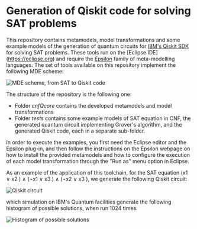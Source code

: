 # Generation of Qiskit code for solving SAT problems
This repository contains metamodels, model transformations and some example models of the generation of quantum circuits for [IBM's Qiskit SDK](https://qiskit.org/) for solving SAT problems. These tools run on the [Eclipse IDE] (https://eclipse.org) and require the [Epsilon](https://www.eclipse.org/epsilon/) family of meta-modelling languages. The set of tools available on this repository implement the following MDE scheme:

![MDE scheme, from SAT to Qiskit code](/../main/assets/mde_scheme.png)

The structure of the repository is the following one:

- Folder *cnfQcore* contains the developed metamodels and model transformations
- Folder *tests* contains some example models of SAT equation in CNF, the generated quantum circuit implementing Grover's algorithm, and the generated Qiskit code, each in a separate sub-folder.

In order to execute the examples, you first need the Eclipse editor and the Epsilon plug-in, and then follow the instructions on the Epsilon webpage on how to install the provided metamodels and how to configure the execution of each model transformation through the "Run as" menu option in Eclipse.

As an example of the application of this toolchain, for the SAT equation  (x1 ∨ x2 ) ∧ (¬x1 ∨ x3 ) ∧ (¬x2 ∨ x3 ), we generate the following Qiskit circuit:

![Qiskit circuit](/../main/assets/sat3_circuit.png)

which simulation on IBM's Quantum facilities generate the following histogram of possible solutions, when run 1024 times:

![Histogram of possible solutions](/../main/assets/sat3_solutions.png)


